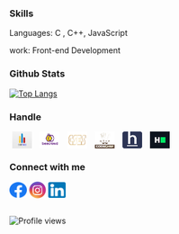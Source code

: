<h3>Skills</h3>
<p>Languages: C , C++, JavaScript</p>
<p>work: Front-end Development</p>
<h3>Github Stats</h3>

  
 <!--  TOP LANGUAGES STATISTICS -->
 [![Top Langs](https://github-readme-stats.vercel.app/api/top-langs/?username=mohidmahin20&theme=dark&layout=compact&align=right&width=40%)](https://github.com/mohidmahin20/github-readme-stats)
 
 <h3 align="left">Handle</h3>
<p align="left">
    <a href="https://codeforces.com/profile/mohid_mahin" target="blank"><img align="center" title="CodeForces" src="https://github.com/mohidmahin20/mohidmahin20/blob/main/codeforces.jfif" height="30" width="35"hspace="5"  /></a>
   <a href="https://www.beecrowd.com.br/judge/en/profile/638709" target="blank"><img align="center" title="BeeCrowd" src="https://github.com/mohidmahin20/mohidmahin20/blob/main/download.png" height="30" width="35" hspace="5"  /></a>
   <a href="https://cses.fi/user/166568" target="blank"><img align="center" title="CSES" src="https://github.com/mohidmahin20/mohidmahin20/blob/main/cses.png" height="30" width="35" hspace="5" /></a>
   <a href="https://www.codechef.com/users/mahin15" target="blank"><img align="center" title="CodeChef" src="https://github.com/mohidmahin20/mohidmahin20/blob/main/codechef%20(2).png" height="30" width="35" hspace="5" /></a>
   <a href="https://www.hackerearth.com/@mohidmahin15" target="blank"><img align="center" title="HackerEarth" src="https://github.com/mohidmahin20/mohidmahin20/blob/main/hackerearth.png" height="30" width="35" hspace="5" /></a>
   <a href="https://www.hackerrank.com/mohid_mahin15?hr_r=1" target="blank"><img align="center" title="HackerRank" src="https://github.com/mohidmahin20/mohidmahin20/blob/main/hackerrank.png" height="30" width="35" hspace="5" /></a>

</p>
  
 <h3 align="left">Connect with me</h3>
<p align="left">
<a href="https://www.facebook.com/mohidmahin15/" target="blank"><img align="center" title="Facebook" src="https://github.com/iffatul-anon/iffatul-anon/blob/main/facebook-logo.svg" alt="iffatul.anon" height="28" width="31" /></a>
<a href="https://https://www.instagram.com/mohid_mahin15/" target="blank"><img align="center" title="Instagram" src="https://github.com/iffatul-anon/iffatul-anon/blob/main/instagram-logo-circle.png" alt="iffatul_anon" height="30" width="30" /></a>
  <a href="https://www.linkedin.com/in/mohid-mahin-576249258/" target="blank"><img align="center" title="LinkedIN" src="https://github.com/mohidmahin20/mohidmahin20/blob/main/linked%20in%20logo.png" alt="iffatul.anon" height="28" width="31" /></a>
<br><br>
  
![Profile views](https://gpvc.arturio.dev/iffatul-anon)

